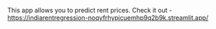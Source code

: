 This app allows you to predict rent prices. Check it out - https://indiarentregression-noqyfrhypjcuemhp9q2b9k.streamlit.app/

